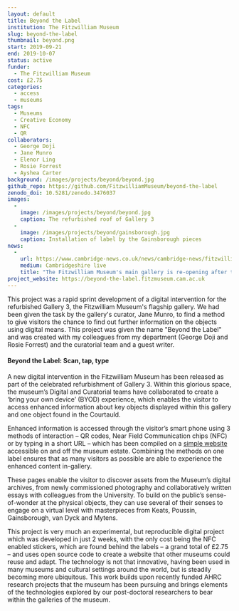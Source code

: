 ```yaml
---
layout: default
title: Beyond the Label
institution: The Fitzwilliam Museum
slug: beyond-the-label
thumbnail: beyond.png
start: 2019-09-21
end: 2019-10-07
status: active
funder:
  - The Fitzwilliam Museum
cost: £2.75
categories:
  - access
  - museums
tags:
  - Museums
  - Creative Economy
  - NFC
  - QR
collaborators:
  - George Doji
  - Jane Munro  
  - Elenor Ling
  - Rosie Forrest
  - Ayshea Carter
background: /images/projects/beyond/beyond.jpg
github_repo: https://github.com/FitzwilliamMuseum/beyond-the-label
zenodo_doi: 10.5281/zenodo.3476037
images:
  -
    image: /images/projects/beyond/beyond.jpg
    caption: The refurbished roof of Gallery 3
  -
    image: /images/projects/beyond/gainsborough.jpg
    caption: Installation of label by the Gainsborough pieces
news:
  -
    url: https://www.cambridge-news.co.uk/news/cambridge-news/fitzwilliam-museum-cambridge-opening-party-17047289
    medium: Cambridgeshire live
    title: "The Fitzwilliam Museum's main gallery is re-opening after two years - and it's stunning"
project_website: https://beyond-the-label.fitzmuseum.cam.ac.uk
---
```


This project was a rapid sprint development of a digital intervention for the refurbished Gallery 3, the Fitzwilliam Museum's flagship gallery. We had been given the task by the gallery's curator, Jane Munro, to find a method to give visitors the chance to find out further information on the objects using digital means. This project was given the name "Beyond the Label" and was created with my colleagues from my department (George Doji and Rosie Forrest) and the curatorial team and a guest writer.

#### Beyond the Label: Scan, tap, type

A new digital intervention in the Fitzwilliam Museum has been released as part of the celebrated refurbishment of Gallery 3. Within this glorious space, the museum’s Digital and Curatorial teams have collaborated to create a  ‘bring your own device’ (BYOD) experience, which enables the visitor to access enhanced information about key objects displayed within this gallery and one object found in the Courtauld.

Enhanced information is accessed through the visitor’s smart phone using 3 methods of interaction – QR codes, Near Field Communication chips (NFC) or by typing in a short URL – which has been compiled on a [simple website](https://beyondthelabel.fitzmuseum.cam.ac.uk) accessible on and off the museum estate. Combining the methods on one label ensures that as many visitors as possible are able to experience the enhanced content in-gallery.

These pages enable the visitor to discover assets from the Museum’s digital archives, from newly commissioned photography and collaboratively written essays with colleagues from the University. To build on the public’s sense-of-wonder at the physical objects, they can use several of their senses to engage on a virtual level with masterpieces from Keats, Poussin, Gainsborough, van Dyck and Mytens.

This project is very much an experimental, but reproducible digital project which was developed in just 2 weeks, with the only cost being the NFC enabled stickers, which are found behind the labels – a grand total of £2.75 – and uses open source code to create a website that other museums could reuse and adapt. The technology is not that innovative, having been used in many museums and cultural settings around the world, but is steadily becoming more ubiquitous. This work builds upon recently funded AHRC research projects that the museum has been pursuing and brings elements of the technologies explored by our post-doctoral researchers to bear within the galleries of the museum.
